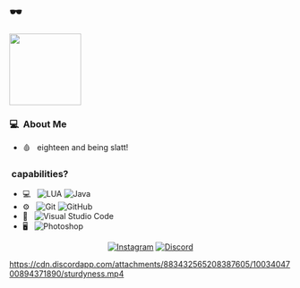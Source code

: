 <p><a href="https://dollarprynchd.github.io/editlxrd/">
</a></p>
<h2>🕶️</h2>


<img href="https://nymrp.cc" src="https://cdn.discordapp.com/attachments/880831665197432879/1003410896837677147/NEWLOGOTYPEBEAT512.png"  width="128" 
     height="128">
     
<h3>💻 &nbsp;About Me </h3>

- 🩸 &nbsp; eighteen and being slatt! 

<h3>&nbsp;capabilities?</h3>

- 💻 &nbsp;
  ![LUA](https://img.shields.io/badge/LUA-LUA-brightgreen)
  ![Java](https://img.shields.io/badge/-Java-333333?style=flat&logo=Java&logoColor=007396)
- ⚙️ &nbsp;
  ![Git](https://img.shields.io/badge/-Git-333333?style=flat&logo=git)
  ![GitHub](https://img.shields.io/badge/-GitHub-333333?style=flat&logo=github)
- 🔧 &nbsp;
  ![Visual Studio Code](https://img.shields.io/badge/-Visual%20Studio%20Code-333333?style=flat&logo=visual-studio-code&logoColor=007ACC)
- 🖥 &nbsp;
  ![Photoshop](https://img.shields.io/badge/-Photoshop-333333?style=flat&logo=adobe-photoshop)




<p align="center">
<a href="https://www.instagram.com/panettonemy/"><img alt="Instagram" src="https://img.shields.io/badge/IG-Instagram-red"></a>
<a href="https://discord.gg/7bjFNznH4a"><img alt="Discord" src="https://img.shields.io/badge/DC-Discord-blue"></a>
</p>




https://cdn.discordapp.com/attachments/883432565208387605/1003404700894371890/sturdyness.mp4



